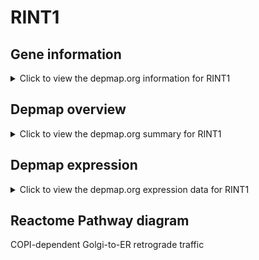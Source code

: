 <h1>RINT1</h1>

<h2>Gene information</h2>
<details>
  <summary>Click to view the depmap.org information for RINT1</summary>
  <iframe src="https://depmap.org/portal/gene/RINT1?tab=about" style="border:none;width:100%;height:800px"></iframe>
</details>

<h2>Depmap overview</h2>
<details>
  <summary>Click to view the depmap.org summary for RINT1</summary>
  <iframe src="https://depmap.org/portal/gene/RINT1?tab=overview" style="border:none;width:100%;height:800px"></iframe>
</details>

<h2>Depmap expression</h2>
<details>
  <summary>Click to view the depmap.org expression data for RINT1</summary>
  <iframe src="https://depmap.org/portal/gene/RINT1?tab=characterization" style="border:none;width:100%;height:800px"></iframe>
</details>



<h2>Reactome Pathway diagram</h2>
COPI-dependent Golgi-to-ER retrograde traffic
<div id="diagramHolder"></div>

<script>
    //Creating the Reactome Diagram widget
    //Take into account a proxy needs to be set up in your server side pointing to www.reactome.org
    function onReactomeDiagramReady(){  //This function is automatically called when the widget code is ready to be used
        var diagram = Reactome.Diagram.create({
            "placeHolder" : "diagramHolder",
            "width" : 900,
            "height" : 500
        });

        //Initialising it to the "Hemostasis" pathway
        diagram.loadDiagram("R-HSA-6811434");

        //Adding different listeners

        diagram.onDiagramLoaded(function (loaded) {
            console.info("Loaded ", loaded);
            diagram.flagItems("BAD");
	    diagram.flagItems("Q92934");
            if (loaded == "R-HSA-6811434") diagram.selectItem("R-HSA-6811434");
        });

     }
</script>



